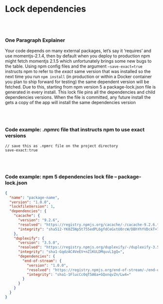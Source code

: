 # Lock dependencies

<br/><br/>

### One Paragraph Explainer

Your code depends on many external packages, let’s say it ‘requires’ and use momentjs-2.1.4, then by default when you deploy to production npm might fetch momentjs 2.1.5 which unfortunately brings some new bugs to the table. Using npm config files and the argument `–save-exact=true` instructs npm to refer to the _exact_ same version that was installed so the next time you run `npm install` (in production or within a Docker container you plan to ship forward for testing) the same dependent version will be fetched. Due to this, starting from npm version 5 a package-lock.json file is generated in every install. This lock file pins all the dependencies and child dependencies versions. When the file is committed, any future install the gets a copy of the app will install the same dependencies version

<br/><br/>

### Code example: .npmrc file that instructs npm to use exact versions

```npmrc
// save this as .npmrc file on the project directory
save-exact:true
```

<br/><br/>

### Code example: npm 5 dependencies lock file – package-lock.json

```json
{
  "name": "package-name",
  "version": "1.0.0",
  "lockfileVersion": 1,
  "dependencies": {
    "cacache": {
      "version": "9.2.6",
      "resolved": "https://registry.npmjs.org/cacache/-/cacache-9.2.6.tgz",
      "integrity": "sha512-YK0Z5Np5t755edPL6gfdCeGxtU0rcW/DBhYhYVDckT+7AFkCCtedf2zru5NRbBLFk6e7Agi/RaqTOAfiaipUfg=="
    },
    "duplexify": {
      "version": "3.5.0",
      "resolved": "https://registry.npmjs.org/duplexify/-/duplexify-3.5.0.tgz",
      "integrity": "sha1-GqdzAC4VeEV+nZ1KULDMquvL1gQ=",
      "dependencies": {
        "end-of-stream": {
          "version": "1.0.0",
          "resolved": "https://registry.npmjs.org/end-of-stream/-/end-of-stream-1.0.0.tgz",
          "integrity": "sha1-1FlucCc0qT5A6a+GQxnqvZn/Lw4="
        }
      }
    }
  }
}
```
